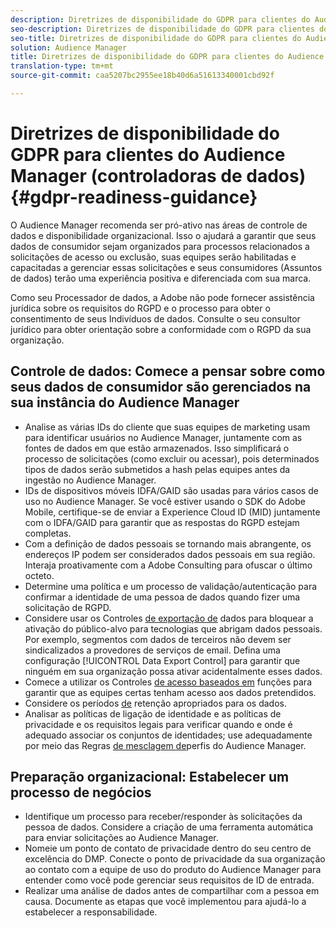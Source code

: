 ```yaml
---
description: Diretrizes de disponibilidade do GDPR para clientes do Audience Manager
seo-description: Diretrizes de disponibilidade do GDPR para clientes do Audience Manager
seo-title: Diretrizes de disponibilidade do GDPR para clientes do Audience Manager
solution: Audience Manager
title: Diretrizes de disponibilidade do GDPR para clientes do Audience Manager
translation-type: tm+mt
source-git-commit: caa5207bc2955ee18b40d6a51613340001cbd92f

---
```



# Diretrizes de disponibilidade do GDPR para clientes do Audience Manager (controladoras de dados) {#gdpr-readiness-guidance}

O Audience Manager recomenda ser pró-ativo nas áreas de controle de dados e disponibilidade organizacional. Isso o ajudará a garantir que seus dados de consumidor sejam organizados para processos relacionados a solicitações de acesso ou exclusão, suas equipes serão habilitadas e capacitadas a gerenciar essas solicitações e seus consumidores (Assuntos de dados) terão uma experiência positiva e diferenciada com sua marca.

Como seu Processador de dados, a Adobe não pode fornecer assistência jurídica sobre os requisitos do RGPD e o processo para obter o consentimento de seus Indivíduos de dados. Consulte o seu consultor jurídico para obter orientação sobre a conformidade com o RGPD da sua organização.

## Controle de dados: Comece a pensar sobre como seus dados de consumidor são gerenciados na sua instância do Audience Manager

* Analise as várias IDs do cliente que suas equipes de marketing usam para identificar usuários no Audience Manager, juntamente com as fontes de dados em que estão armazenados. Isso simplificará o processo de solicitações (como excluir ou acessar), pois determinados tipos de dados serão submetidos a hash pelas equipes antes da ingestão no Audience Manager.
* IDs de dispositivos móveis IDFA/GAID são usadas para vários casos de uso no Audience Manager. Se você estiver usando o SDK do Adobe Mobile, certifique-se de enviar a Experience Cloud ID (MID) juntamente com o IDFA/GAID para garantir que as respostas do RGPD estejam completas.
* Com a definição de dados pessoais se tornando mais abrangente, os endereços IP podem ser considerados dados pessoais em sua região. Interaja proativamente com a Adobe Consulting para ofuscar o último octeto.
* Determine uma política e um processo de validação/autenticação para confirmar a identidade de uma pessoa de dados quando fizer uma solicitação de RGPD.
* Considere usar os Controles [de exportação de](../../features/data-export-controls.md) dados para bloquear a ativação do público-alvo para tecnologias que abrigam dados pessoais. Por exemplo, segmentos com dados de terceiros não devem ser sindicalizados a provedores de serviços de email. Defina uma configuração [!UICONTROL Data Export Control] para garantir que ninguém em sua organização possa ativar acidentalmente esses dados.
* Comece a utilizar os Controles [de acesso baseados em](../../features/administration/administration-overview.md) funções para garantir que as equipes certas tenham acesso aos dados pretendidos.
* Considere os períodos [de](../../faq/faq-privacy.md#data-retention-faq) retenção apropriados para os dados.
* Analisar as políticas de ligação de identidade e as políticas de privacidade e os requisitos legais para verificar quando e onde é adequado associar os conjuntos de identidades; use adequadamente por meio das Regras [de mesclagem de](../../features/profile-merge-rules/merge-rules-overview.md)perfis do Audience Manager.

## Preparação organizacional: Estabelecer um processo de negócios

* Identifique um processo para receber/responder às solicitações da pessoa de dados. Considere a criação de uma ferramenta automática para enviar solicitações ao Audience Manager.
* Nomeie um ponto de contato de privacidade dentro do seu centro de excelência do DMP. Conecte o ponto de privacidade da sua organização ao contato com a equipe de uso do produto do Audience Manager para entender como você pode gerenciar seus requisitos de ID de entrada.
* Realizar uma análise de dados antes de compartilhar com a pessoa em causa. Documente as etapas que você implementou para ajudá-lo a estabelecer a responsabilidade.
